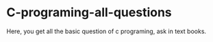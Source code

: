 # C-programing-all-questions
Here, you get all the basic question of c programing, ask in text books.
